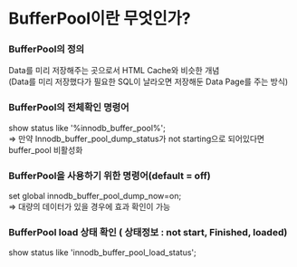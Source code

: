 # BufferPool이란 무엇인가?

### BufferPool의 정의
Data를 미리 저장해주는 곳으로서 HTML Cache와 비슷한 개념  
(Data를 미리 저장했다가 필요한 SQL이 날라오면 저장해둔 Data Page를 주는 방식)

### BufferPool의 전체확인 명령어
show status like '%innodb_buffer_pool%';  
=> 만약 Innodb_buffer_pool_dump_status가 not starting으로 되어있다면 buffer_pool 비활성화

### BufferPool을 사용하기 위한 명령어(default = off)
set global innodb_buffer_pool_dump_now=on;  
=> 대량의 데이터가 있을 경우에 효과 확인이 가능

### BufferPool load 상태 확인 ( 상태정보 : not start, Finished, loaded)
show status like 'innodb_buffer_pool_load_status';